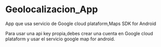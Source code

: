# Geolocalizacion_App
App que usa servicio de Google cloud plataform,Maps SDK for Android

Para usar una api key propia,debes crear una cuenta en Google cloud plataform y usar el servicio google map for android.
